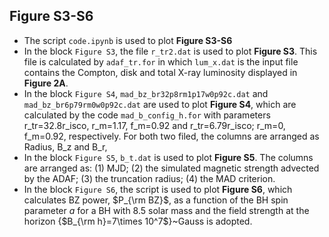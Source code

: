 ## Figure S3-S6

- The script `code.ipynb`  is used to plot **Figure S3-S6**
- In the block `Figure S3`, the file `r_tr2.dat`  is used to plot **Figure S3**. This file is calculated by `adaf_tr.for` in which `lum_x.dat` is the input file contains the Compton, disk and total X-ray luminosity displayed in **Figure 2A**.
- In the block `Figure S4`,  `mad_bz_br32p8rm1p17w0p92c.dat` and  `mad_bz_br6p79rm0w0p92c.dat`  are used to plot **Figure S4**, which are calculated by the code `mad_b_config_h.for` with parameters r_tr=32.8r_isco, r_m=1.17, f_m=0.92 and r_tr=6.79r_isco; r_m=0, f_m=0.92,  respectively. For both two filed, the columns are arranged as Radius, B_z and B_r, 
- In the block  `Figure S5`,  `b_t.dat`  is used to plot **Figure S5**. The columns are arranged as: 
  (1) MJD; 
  (2) the simulated magnetic strength advected by the ADAF; 
  (3) the truncation radius; 
  (4)  the MAD criterion.
- In the block  `Figure S6`, the script is used to plot **Figure S6**, which calculates BZ power, $P_{\rm BZ}$, as a function of the BH spin parameter $a$ for a BH with 8.5 solar mass and the field strength at the horizon {$B_{\rm h}=7\times 10^7$}~Gauss is adopted.